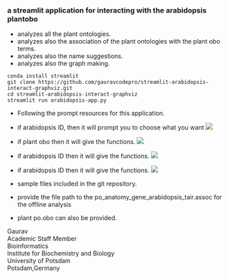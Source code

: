 ### a streamlit application for interacting with the arabidopsis plantobo

- analyzes all the plant ontologies.
- analyzes also the association of the plant ontologies with the plant obo terms.
- analyzes also the name suggestions.
- analyzes also the graph making. 
```
conda install streamlit
git clone https://github.com/gauravcodepro/streamlit-arabidopsis-interact-graphviz.git
cd streamlit-arabidopsis-interact-graphviz
streamlit run arabidopsis-app.py
```
- Following the prompt resources for this application.
  
- if arabidopsis ID, then it will prompt you to choose what you want
![](https://github.com/gauravcodepro/streamlit-arabidopsis-interact-graphviz/blob/main/view1.png)

- if plant obo then it will give the functions.
![](https://github.com/gauravcodepro/streamlit-arabidopsis-interact-graphviz/blob/main/view2.png)

- if arabidopsis ID then it will give the functions.
![](https://github.com/gauravcodepro/streamlit-arabidopsis-interact-graphviz/blob/main/view3.png)

- if arabidopsis ID then it will give the functions.
![](https://github.com/gauravcodepro/streamlit-arabidopsis-interact-graphviz/blob/main/view4.png)

- sample files included in the git repository. 
- provide the file path to the po_anatomy_gene_arabidopsis_tair.assoc for the offline analysis
- plant po.obo can also be provided. 
  
Gaurav \
Academic Staff Member \
Bioinformatics \
Institute for Biochemistry and Biology \
University of Potsdam \
Potsdam,Germany



